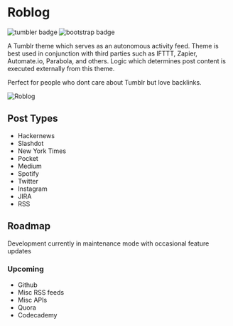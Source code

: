 # Roblog

![tumbler badge](https://img.shields.io/badge/platform-tumblr-lightgray.svg?longCache=true&style=flat-square)
![bootstrap badge](https://img.shields.io/badge/bootstrap-4.1.0-green.svg?longCache=true&style=flat-square)

A Tumblr theme which serves as an autonomous activity feed. Theme is best used in conjunction with third parties such as IFTTT, Zapier, Automate.io, Parabola, and others. Logic which determines post content is executed externally from this theme.

Perfect for people who dont care about Tumblr but love backlinks.

![Roblog](https://tumblr.nyc3.digitaloceanspaces.com/placeit%20(3).png)

## Post Types
* Hackernews
* Slashdot
* New York Times
* Pocket
* Medium
* Spotify
* Twitter
* Instagram
* JIRA
* RSS

## Roadmap

Development currently in maintenance mode with occasional feature updates

### Upcoming
- Github
- Misc RSS feeds
- Misc APIs
- Quora
- Codecademy

